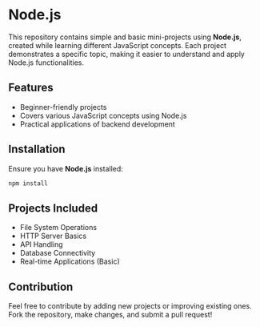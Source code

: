 # Node.js

This repository contains simple and basic mini-projects using **Node.js**, created while learning different JavaScript concepts. Each project demonstrates a specific topic, making it easier to understand and apply Node.js functionalities.

## Features

- Beginner-friendly projects
- Covers various JavaScript concepts using Node.js
- Practical applications of backend development

## Installation

Ensure you have **Node.js** installed:

```sh
npm install
```

## Projects Included

- File System Operations
- HTTP Server Basics
- API Handling
- Database Connectivity
- Real-time Applications (Basic)

## Contribution

Feel free to contribute by adding new projects or improving existing ones. Fork the repository, make changes, and submit a pull request!
